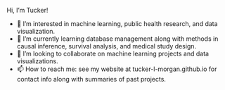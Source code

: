 Hi, I’m Tucker!
- 👀 I’m interested in machine learning, public health research, and data visualization.
- 🌱 I’m currently learning database management along with methods in causal inference, survival analysis, and medical study design.
- 💞️ I’m looking to collaborate on machine learning projects and data visualizations.
- 📫 How to reach me: see my website at tucker-l-morgan.github.io for contact info along with summaries of past projects.

<!---
tucker-l-morgan/tucker-l-morgan is a ✨ special ✨ repository because its `README.md` (this file) appears on your GitHub profile.
You can click the Preview link to take a look at your changes.
--->
